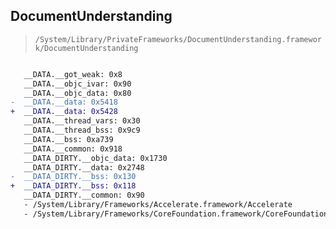 ## DocumentUnderstanding

> `/System/Library/PrivateFrameworks/DocumentUnderstanding.framework/DocumentUnderstanding`

```diff

   __DATA.__got_weak: 0x8
   __DATA.__objc_ivar: 0x90
   __DATA.__objc_data: 0x80
-  __DATA.__data: 0x5418
+  __DATA.__data: 0x5428
   __DATA.__thread_vars: 0x30
   __DATA.__thread_bss: 0x9c9
   __DATA.__bss: 0xa739
   __DATA.__common: 0x918
   __DATA_DIRTY.__objc_data: 0x1730
   __DATA_DIRTY.__data: 0x2748
-  __DATA_DIRTY.__bss: 0x130
+  __DATA_DIRTY.__bss: 0x118
   __DATA_DIRTY.__common: 0x90
   - /System/Library/Frameworks/Accelerate.framework/Accelerate
   - /System/Library/Frameworks/CoreFoundation.framework/CoreFoundation

```
